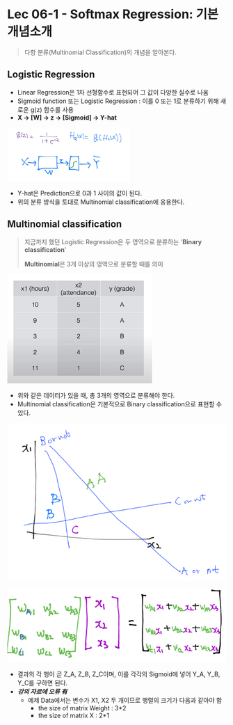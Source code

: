 # Lec 06-1 - Softmax Regression: 기본 개념소개

> 다항 분류(Multinomial Classification)의 개념을 알아본다.

## Logistic Regression

- Linear Regression은 1차 선형함수로 표현되어 그 값이 다양한 실수로 나옴
- Sigmoid function 또는 Logistic Regression : 이를 0 또는 1로 분류하기 위해 새로운 g(z) 함수를 사용
- **X -> [W] -> z -> [Sigmoid] -> Y-hat**

![1-6-1_logistic_regression](../MDImage/1-6-1_logistic_regression.PNG)

- Y-hat은 Prediction으로 0과 1 사이의 값이 된다.
- 위의 분류 방식을 토대로 Multinomial classification에 응용한다.



## Multinomial classification

> 지금까지 했던 Logistic Regression은 두 영역으로 분류하는 '**Binary classification**'
>
> **Multinomial**은 3개 이상의 영역으로 분류할 때를 의미

![1-6-1_multinomial_classification_data](../MDImage/1-6-1_multinomial_classification_data.PNG)

- 위와 같은 데이터가 있을 때, 총 3개의 영역으로 분류해야 한다.
- Multinomial classification은 기본적으로 Binary classification으로 표현할 수 있다.

![1-6-1_multinomial_classification_using_bc](../MDImage/1-6-1_multinomial_classification_using_bc.PNG)

![1-6-1_multinomial_classification_matrix](../MDImage/1-6-1_multinomial_classification_matrix.PNG)

- 결과의 각 행이 곧 Z_A, Z_B, Z_C이며, 이를 각각의 Sigmoid에 넣어 Y_A, Y_B, Y_C를 구하면 된다.
- ***강의 자료에 오류 有*** 
  - 예제 Data에서는 변수가 X1, X2 두 개이므로 행렬의 크기가 다음과 같아야 함
    - the size of matrix Weight : 3*2
    - the size of matrix X : 2*1